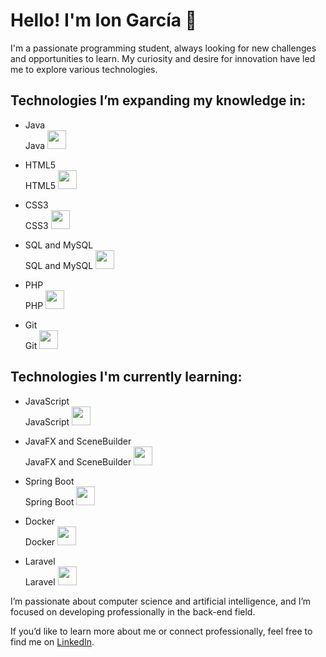 # Hello! I'm Ion García 👋

I'm a passionate programming student, always looking for new challenges and opportunities to learn. My curiosity and desire for innovation have led me to explore various technologies.

## Technologies I’m expanding my knowledge in:

- Java  
  <span>Java</span> <img src="https://img.icons8.com/color/48/000000/java-coffee-cup-logo.png" width="30"/>

- HTML5  
  <span>HTML5</span> <img src="https://img.icons8.com/color/48/000000/html-5-logo.png" width="30"/>

- CSS3  
  <span>CSS3</span> <img src="https://img.icons8.com/color/48/000000/css3-logo.png" width="30"/>

- SQL and MySQL  
  <span>SQL and MySQL</span> <img src="https://img.icons8.com/color/48/000000/mysql-logo.png" width="30"/>

- PHP  
  <span>PHP</span> <img src="https://img.icons8.com/color/48/000000/php-logo.png" width="30"/>

- Git  
  <span>Git</span> <img src="https://img.icons8.com/color/48/000000/git.png" width="30"/>

## Technologies I'm currently learning:

- JavaScript  
  <span>JavaScript</span> <img src="https://img.icons8.com/color/48/000000/javascript.png" width="30"/>

- JavaFX and SceneBuilder  
  <span>JavaFX and SceneBuilder</span> <img src="https://img.icons8.com/color/48/000000/javafx.png" width="30"/>

- Spring Boot  
  <span>Spring Boot</span> <img src="https://img.icons8.com/color/48/000000/spring-logo.png" width="30"/>

- Docker  
  <span>Docker</span> <img src="https://img.icons8.com/color/48/000000/docker.png" width="30"/>

- Laravel  
  <span>Laravel</span> <img src="https://img.icons8.com/color/48/000000/laravel.png" width="30"/>

I’m passionate about computer science and artificial intelligence, and I’m focused on developing professionally in the back-end field.

If you’d like to learn more about me or connect professionally, feel free to find me on [LinkedIn](https://www.linkedin.com/in/ion-garc%C3%ADa-rodr%C3%ADguez-b278502b4/).
